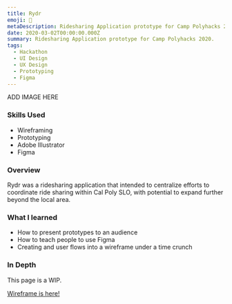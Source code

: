 ```yaml
---
title: Rydr
emoji: 🚗
metaDescription: Ridesharing Application prototype for Camp Polyhacks 2020.
date: 2020-03-02T00:00:00.000Z
summary: Ridesharing Application prototype for Camp Polyhacks 2020.
tags:
  - Hackathon
  - UI Design
  - UX Design
  - Prototyping
  - Figma
---
```


ADD IMAGE HERE

### Skills Used
  - Wireframing
  - Prototyping
  - Adobe Illustrator
  - Figma

### Overview

Rydr was a ridesharing application that intended to centralize efforts to coordinate ride sharing within Cal Poly SLO, with potential to expand further beyond the local area.


### What I learned

- How to present prototypes to an audience
- How to teach people to use Figma
- Creating and user flows into a wireframe under a time crunch

### In Depth

This page is a WIP.


 [Wireframe is here!](https://www.figma.com/file/PQekpaiv5iwmiJVxAFHiKu/Rush-Hour-Prototype?node-id=0%3A1)
